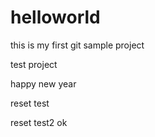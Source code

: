 helloworld
==========
this is my first git sample project

test project

happy new year

reset test

reset test2
ok
